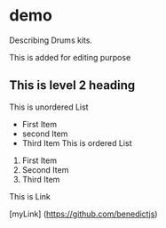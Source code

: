# demo
Describing Drums kits.

This is added for editing purpose
## This is level 2 heading
This is unordered List
- First Item
- second Item
- Third Item
This is ordered List
1. First Item 
2. Second Item
3. Third Item

This is Link

[myLink] (https://github.com/benedictjs)
